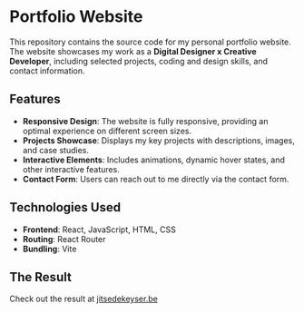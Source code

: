 # Portfolio Website

This repository contains the source code for my personal portfolio website. The website showcases my work as a **Digital Designer x Creative Developer**, including selected projects, coding and design skills, and contact information.

## Features

-   **Responsive Design**: The website is fully responsive, providing an optimal experience on different screen sizes.
-   **Projects Showcase**: Displays my key projects with descriptions, images, and case studies.
-   **Interactive Elements**: Includes animations, dynamic hover states, and other interactive features.
-   **Contact Form**: Users can reach out to me directly via the contact form.

## Technologies Used

-   **Frontend**: React, JavaScript, HTML, CSS
-   **Routing**: React Router
-   **Bundling**: Vite

## The Result

Check out the result at [jitsedekeyser.be](https://jitsedekeyser.be)
